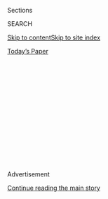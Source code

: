<div id="app">

<div>

<div>

<div>

<div class="NYTAppHideMasthead css-1q2w90k e1suatyy0">

<div class="section css-ui9rw0 e1suatyy2">

<div class="css-eph4ug er09x8g0">

<div class="css-6n7j50">

</div>

<span class="css-1dv1kvn">Sections</span>

<div class="css-10488qs">

<span class="css-1dv1kvn">SEARCH</span>

</div>

[Skip to content](#site-content)[Skip to site index](#site-index)

</div>

<div class="css-10698na e1huz5gh0">

</div>

</div>

<div id="masthead-bar-one" class="section hasLinks css-15hmgas e1csuq9d3">

<div class="css-uqyvli e1csuq9d0">

</div>

<div class="css-1uqjmks e1csuq9d1">

</div>

<div class="css-9e9ivx">

[](https://myaccount.nytimes.com/auth/login?response_type=cookie&client_id=vi)

</div>

<div class="css-1bvtpon e1csuq9d2">

[Today’s Paper](https://www.nytimes.com/section/todayspaper)

</div>

</div>

</div>

</div>

<div data-aria-hidden="false">

<div id="site-content" role="main">

<div>

<div class="css-1aor85t" style="opacity:0.000000001;z-index:-1;visibility:hidden">

<div class="css-1hqnpie">

<div class="css-epjblv">

<span class="css-17xtcya">[Opinion](/section/opinion)</span><span class="css-x15j1o">|</span><span class="css-fwqvlz">Republicans
Keep Flunking Microbe Economics</span>

</div>

<div class="css-k008qs">

<div class="css-1iwv8en">

<span class="css-18z7m18"></span>

<div>

</div>

</div>

<span class="css-1n6z4y">https://nyti.ms/2DWClOI</span>

<div class="css-1705lsu">

<div class="css-4xjgmj">

<div class="css-4skfbu" role="toolbar" data-aria-label="Social Media Share buttons, Save button, and Comments Panel with current comment count" data-testid="share-tools">

  - 
  - 
  - 
  - 
    
    <div class="css-6n7j50">
    
    </div>

  - 
  - 

</div>

</div>

</div>

</div>

</div>

</div>

<div id="NYT_TOP_BANNER_REGION" class="css-13pd83m">

</div>

<div id="top-wrapper" class="css-1sy8kpn">

<div id="top-slug" class="css-l9onyx">

Advertisement

</div>

[Continue reading the main story](#after-top)

<div class="ad top-wrapper" style="text-align:center;height:100%;display:block;min-height:250px">

<div id="top" class="place-ad" data-position="top" data-size-key="top">

</div>

</div>

<div id="after-top">

</div>

</div>

<div>

<div class="css-v5btjw etb61u70">

<div class="css-v05ibm etb61u71">

[Opinion](/section/opinion)

</div>

</div>

<div id="sponsor-wrapper" class="css-1hyfx7x">

<div id="sponsor-slug" class="css-19vbshk">

Supported by

</div>

[Continue reading the main story](#after-sponsor)

<div id="sponsor" class="ad sponsor-wrapper" style="text-align:center;height:100%;display:block">

</div>

<div id="after-sponsor">

</div>

</div>

<div class="css-186x18t">

</div>

<div class="css-1vkm6nb ehdk2mb0">

# Republicans Keep Flunking Microbe Economics

</div>

Getting other people sick isn’t an “individual choice.”

<div class="css-18e8msd">

<div class="css-vp77d3 epjyd6m0">

<div class="css-1p10dcb ey68jwv0" data-aria-hidden="true">

[![Paul
Krugman](https://static01.nyt.com/images/2018/04/02/opinion/paul-krugman/paul-krugman-thumbLarge.png
"Paul Krugman")](https://www.nytimes.com/by/paul-krugman)

</div>

<div class="css-1baulvz">

By [<span class="css-1baulvz last-byline" itemprop="name">Paul
Krugman</span>](https://www.nytimes.com/by/paul-krugman)

<div class="css-8atqhb">

Opinion Columnist

</div>

</div>

</div>

  - July 18, 2020

  - 
    
    <div class="css-4xjgmj">
    
    <div class="css-d8bdto" role="toolbar" data-aria-label="Social Media Share buttons, Save button, and Comments Panel with current comment count" data-testid="share-tools">
    
      - 
      - 
      - 
      - 
        
        <div class="css-6n7j50">
        
        </div>
    
      - 
      - 
    
    </div>
    
    </div>

</div>

<div class="css-79elbk" data-testid="photoviewer-wrapper">

<div class="css-z3e15g" data-testid="photoviewer-wrapper-hidden">

</div>

<div class="css-1a48zt4 ehw59r15" data-testid="photoviewer-children">

![<span class="css-16f3y1r e13ogyst0" data-aria-hidden="true">A
coronavirus drive-through testing site in West Palm Beach,
Fla.</span><span class="css-cnj6d5 e1z0qqy90" itemprop="copyrightHolder"><span class="css-1ly73wi e1tej78p0">Credit...</span><span><span>Saul
Martinez for The New York
Times</span></span></span>](https://static01.nyt.com/images/2020/07/18/opinion/18krugman2/merlin_171148875_2896c1c2-c6aa-4245-aaf5-61d093ed9eee-articleLarge.jpg?quality=75&auto=webp&disable=upscale)

</div>

</div>

</div>

<div class="section meteredContent css-1r7ky0e" name="articleBody" itemprop="articleBody">

<div class="css-1fanzo5 StoryBodyCompanionColumn">

<div class="css-53u6y8">

Governor Ron DeSantis of Florida said something remarkably stupid the
other day. I know, I know: it’s probably harder to find a day on which
DeSantis *didn’t* say something stupid than a day on which he did. But
this particular piece of thickheadedness, I’d argue, helps us understand
why America’s response to the coronavirus has been so disastrous
compared with other wealthy nations.

Florida has, of course, become a Covid-19 epicenter, with soaring case
totals and a daily death toll now consistently exceeding that of the
whole European Union, which has 20 times its population. But DeSantis
won’t contemplate any rollback of the state’s obviously premature
reopening; he even refuses to close venues that are perfect coronavirus
incubators.

In particular, he insists on letting gyms — closed spaces full of people
huffing and puffing — stay open. Why? Because “if you are in [good
shape](https://www.palmbeachpost.com/news/20200717/despite-11000-new-coronavirus-cases-desantis-defies-white-house-task-force)
you have a very low likelihood of ending up in a significant condition.”

Actually, this isn’t true. Even healthy people can suffer terribly from
Covid-19. And if you’ve ever actually gone to a gym, you know that not
everyone there is young and fit.

</div>

</div>

<div class="css-1fanzo5 StoryBodyCompanionColumn">

<div class="css-53u6y8">

But all this is beside the point. The reason we need to close gyms isn’t
to protect the people working out, it’s to protect the other people they
might infect. Even gym rats have families, friends, and co-workers; the
guy lifting weights might be OK, but the senior citizens who get sick
because he spent time hanging out in a petri dish might well die.

This should be obvious. Yet five months and almost 140,000 deaths into
this pandemic, many Republicans still can’t or won’t grasp the point
that choices have consequences beyond those to the individual who makes
them.

Take the insane resistance to wearing masks. Some of this is about
insecure masculinity — people refusing to take the simplest, cheapest of
precautions because they think it will make them look silly. Some of it
is about culture wars: liberals wear masks, so I won’t. But a lot of it
is about fetishization of individual choice.

Many things should be left up to the individual. I may not share your
taste in music or want to do the same things you do with consenting
adults, but such matters aren’t legitimately my business.

Other things, however, aren’t just about you. The question of whether or
not to dump raw sewage into a public lake isn’t something that should be
left up to individual choice. And going to a gym or refusing to wear a
mask during a pandemic is exactly like dumping sewage into a lake: it’s
behavior that may be convenient for the people who engage in it, but it
puts others at risk.

</div>

</div>

<div class="css-1fanzo5 StoryBodyCompanionColumn">

<div class="css-53u6y8">

Again, this should be obvious. It’s common sense; it is also, as it
happens, basic economics. Econ 101 has lots of good things to say about
free markets (probably too many good things, but that’s a discussion for
another time), but no rational discussion of economics says that free
markets, left to themselves, can solve the problem of “externalities” —
costs that individuals or businesses impose on others who have no say in
the matter. Pollution is the classic example of an externality that
requires government intervention, but spreading a dangerous virus poses
exactly the same issues.

Yet many conservatives seem unable or unwilling to grasp this simple
point. And they seem equally unwilling to grasp a related point — that
there are some things that must be supplied through public policy rather
than individual initiative. And the most important of these “public
goods” is probably scientific knowledge.

<div class="css-1q1hscp">

<div class="css-1xk4eoy">

<div id="PK">

</div>

</div>

</div>

Some readers may be aware that Senator Rand Paul — who proclaims himself
a libertarian — has been doing a lot of sniping at Dr. Anthony Fauci.
Back in May he
[denounced](https://www.washingtonpost.com/politics/2020/05/12/fauci-testimony-senate-coronavirus/)
Fauci for warning that premature reopening might lead to a surge in new
Covid-19 cases. More recently, apparently undaunted by the fact that
Fauci was right, he
[demanded](https://www.washingtonpost.com/politics/2020/06/30/we-just-need-some-more-optimism-rand-pauls-crusade-against-anthony-fauci-take-curious-turn/)
that Fauci show “humility” and display some “optimism.”

What struck me, however, was the way Paul justified his attacks on
epidemiologists’ recommendations: by invoking the free-market doctrines
of Friedrich Hayek. “Hayek had it right: Only decentralized power and
decision-making, based on millions of individualized situations, can
arrive at what risks and behaviors each individual should choose.”

Whatever you think of Hayek (as you might guess, I’m not a fan), this is
bizarre. Decentralized decision-making can do lots of things, but
establishing scientific truth isn’t one of those things. And even
conservatives used to understand both that expertise matters and that
promoting scientific research is a legitimate and necessary role of
government.

But conservatives, and Republicans, have changed. The modern American
right is all about denying that people have any responsibility for each
other, and muzzling experts who try to tell people in power things they
don’t want to hear.

And the fact that selfishness and willful ignorance are now guiding
principles for much of our political establishment is a large part of
the reason America is failing the Covid-19 test so spectacularly.

*The Times is committed to publishing* [*a diversity of
letters*](https://www.nytimes.com/2019/01/31/opinion/letters/letters-to-editor-new-york-times-women.html)
*to the editor. We’d like to hear what you think about this or any of
our articles. Here are some*
[*tips*](https://help.nytimes.com/hc/en-us/articles/115014925288-How-to-submit-a-letter-to-the-editor)*.
And here’s our email:*
[*letters@nytimes.com*](mailto:letters@nytimes.com)*.*

*Follow The New York Times Opinion section on*
[*Facebook*](https://www.facebook.com/nytopinion)*,* [*Twitter
(@NYTopinion)*](http://twitter.com/NYTOpinion) *and*
[*Instagram*](https://www.instagram.com/nytopinion/)*.*

</div>

</div>

</div>

<div>

</div>

<div>

</div>

<div>

</div>

<div>

<div id="bottom-wrapper" class="css-1ede5it">

<div id="bottom-slug" class="css-l9onyx">

Advertisement

</div>

[Continue reading the main story](#after-bottom)

<div id="bottom" class="ad bottom-wrapper" style="text-align:center;height:100%;display:block;min-height:90px">

</div>

<div id="after-bottom">

</div>

</div>

</div>

</div>

</div>

## Site Index

<div>

</div>

## Site Information Navigation

  - [© <span>2020</span> <span>The New York Times
    Company</span>](https://help.nytimes.com/hc/en-us/articles/115014792127-Copyright-notice)

<!-- end list -->

  - [NYTCo](https://www.nytco.com/)
  - [Contact
    Us](https://help.nytimes.com/hc/en-us/articles/115015385887-Contact-Us)
  - [Work with us](https://www.nytco.com/careers/)
  - [Advertise](https://nytmediakit.com/)
  - [T Brand Studio](http://www.tbrandstudio.com/)
  - [Your Ad
    Choices](https://www.nytimes.com/privacy/cookie-policy#how-do-i-manage-trackers)
  - [Privacy](https://www.nytimes.com/privacy)
  - [Terms of
    Service](https://help.nytimes.com/hc/en-us/articles/115014893428-Terms-of-service)
  - [Terms of
    Sale](https://help.nytimes.com/hc/en-us/articles/115014893968-Terms-of-sale)
  - [Site Map](https://spiderbites.nytimes.com)
  - [Help](https://help.nytimes.com/hc/en-us)
  - [Subscriptions](https://www.nytimes.com/subscription?campaignId=37WXW)

</div>

</div>

</div>

</div>
